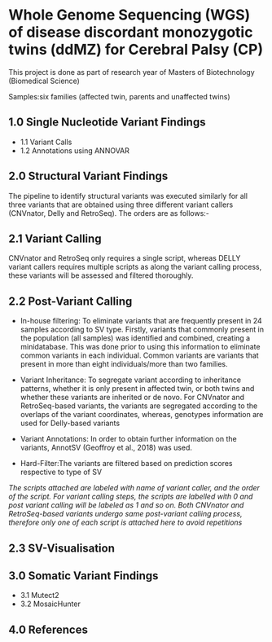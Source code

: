 # Whole Genome Sequencing (WGS) of disease discordant monozygotic twins (ddMZ) for Cerebral Palsy (CP)

This project is done as part of research year of Masters of Biotechnology (Biomedical Science) 

Samples:six families (affected twin, parents and unaffected twins)

## 1.0 Single Nucleotide Variant Findings
- 1.1 Variant Calls
- 1.2 Annotations using ANNOVAR

## 2.0 Structural Variant Findings
The pipeline to identify structural variants was executed similarly for all three variants that are obtained using three different variant callers (CNVnator, Delly and RetroSeq). The orders are as follows:-

## 2.1 Variant Calling
CNVnator and RetroSeq only requires a single script, whereas DELLY variant callers requires multiple scripts as along the variant calling process, these variants will be assessed and filtered thoroughly.

## 2.2 Post-Variant Calling

- In-house filtering: To eliminate variants that are frequently present in 24 samples according to SV type. Firstly, variants that commonly present in the population (all samples) was identified and combined, creating a minidatabase. This was done prior to using this information to eliminate common variants in each individual. Common variants are variants that present in more than eight individuals/more than two families.

- Variant Inheritance: To segregate variant according to inheritance patterns, whether it is only present in affected twin, or both twins and whether these variants are inherited or de novo. For CNVnator and RetroSeq-based variants, the variants are segregated according to the overlaps of the variant coordinates, whereas, genotypes information are used for Delly-based variants

- Variant Annotations: In order to obtain further information on the variants, AnnotSV (Geoffroy et al., 2018) was used.

- Hard-Filter:The variants are filtered based on prediction scores respective to type of SV

*The scripts attached are labeled with name of variant caller, and the order of the script. For variant calling steps, the scripts are labelled with 0 and post variant calling will be labeled as 1 and so on. Both CNVnator and RetroSeq-based variants undergo same post-variant caliing process, therefore only one of each script is attached here to avoid repetitions*

## 2.3 SV-Visualisation

## 3.0 Somatic Variant Findings
- 3.1 Mutect2
- 3.2 MosaicHunter

## 4.0 References
